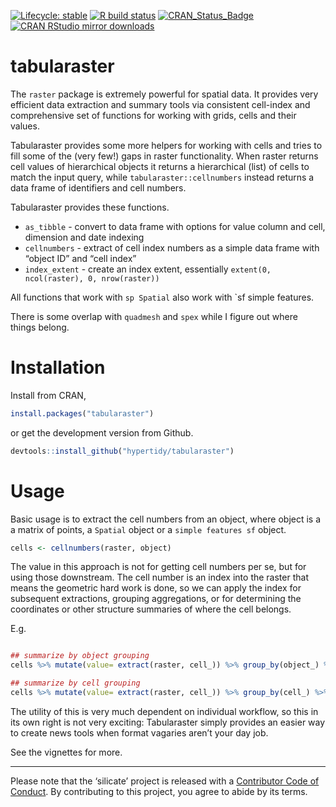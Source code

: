 
<!-- README.md is generated from README.Rmd. Please edit that file -->

<!-- badges: start -->

[![Lifecycle:
stable](https://img.shields.io/badge/lifecycle-stable-brightgreen.svg)](https://www.tidyverse.org/lifecycle/#stable)
[![R build
status](https://github.com/hypertidy/tabularaster/workflows/R-CMD-check/badge.svg)](https://github.com/hypertidy/tabularaster/actions)
[![CRAN\_Status\_Badge](http://www.r-pkg.org/badges/version/tabularaster)](https://cran.r-project.org/package=tabularaster)
[![CRAN RStudio mirror
downloads](http://cranlogs.r-pkg.org/badges/tabularaster)](http://www.r-pkg.org/pkg/tabularaster)
<!-- badges: end -->

# tabularaster

The `raster` package is extremely powerful for spatial data. It provides
very efficient data extraction and summary tools via consistent
cell-index and comprehensive set of functions for working with grids,
cells and their values.

Tabularaster provides some more helpers for working with cells and tries
to fill some of the (very few\!) gaps in raster functionality. When
raster returns cell values of hierarchical objects it returns a
hierarchical (list) of cells to match the input query, while
`tabularaster::cellnumbers` instead returns a data frame of identifiers
and cell numbers.

Tabularaster provides these functions.

  - `as_tibble` - convert to data frame with options for value column
    and cell, dimension and date indexing
  - `cellnumbers` - extract of cell index numbers as a simple data frame
    with “object ID” and “cell index”
  - `index_extent` - create an index extent, essentially `extent(0,
    ncol(raster), 0, nrow(raster))`

All functions that work with `sp Spatial` also work with \`sf simple
features.

There is some overlap with `quadmesh` and `spex` while I figure out
where things belong.

# Installation

Install from CRAN,

``` r
install.packages("tabularaster")
```

or get the development version from Github.

``` r
devtools::install_github("hypertidy/tabularaster")
```

# Usage

Basic usage is to extract the cell numbers from an object, where object
is a a matrix of points, a `Spatial` object or a `simple features sf`
object.

``` r
cells <- cellnumbers(raster, object)
```

The value in this approach is not for getting cell numbers per se, but
for using those downstream. The cell number is an index into the raster
that means the geometric hard work is done, so we can apply the index
for subsequent extractions, grouping aggregations, or for determining
the coordinates or other structure summaries of where the cell belongs.

E.g.

``` r

## summarize by object grouping
cells %>% mutate(value= extract(raster, cell_)) %>% group_by(object_) %>% summarize(mean(value))

## summarize by cell grouping
cells %>% mutate(value= extract(raster, cell_)) %>% group_by(cell_) %>% summarize(mean(value))
```

The utility of this is very much dependent on individual workflow, so
this in its own right is not very exciting: Tabularaster simply provides
an easier way to create news tools when format vagaries aren’t your day
job.

See the vignettes for more.

-----

Please note that the ‘silicate’ project is released with a [Contributor
Code of
Conduct](https://github.com/hypertidy/tabularaster/blob/master/CODE_OF_CONDUCT.md).
By contributing to this project, you agree to abide by its terms.
